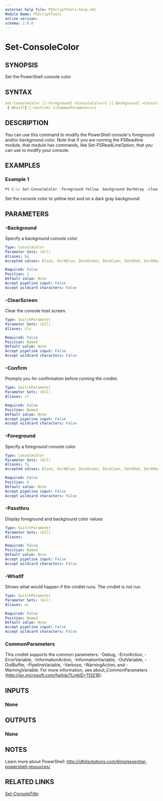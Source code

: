 ```yaml
---
external help file: PSScriptTools-help.xml
Module Name: PSScriptTools
online version:
schema: 2.0.0
---
```


# Set-ConsoleColor

## SYNOPSIS

Set the PowerShell console color

## SYNTAX

```yaml
Set-ConsoleColor [[-Foreground] <ConsoleColor>] [[-Background] <ConsoleColor>] [-ClearScreen] [-Passthru]
 [-WhatIf] [-Confirm] [<CommonParameters>]
```

## DESCRIPTION

You can use this command to modify the PowerShell console's foreground and/or background color. Note that if you are running the PSReadline module, that module has commands, like Set-PSReadLineOption, that you can use to modify your console.

## EXAMPLES

### Example 1

```powershell
PS C:\> Set-ConsoleColor -foreground Yellow -background DarkGray -clear
```

Set the console color to yellow text and on a dark gray background.

## PARAMETERS

### -Background

Specify a background console color

```yaml
Type: ConsoleColor
Parameter Sets: (All)
Aliases: bg
Accepted values: Black, DarkBlue, DarkGreen, DarkCyan, DarkRed, DarkMagenta, DarkYellow, Gray, DarkGray, Blue, Green, Cyan, Red, Magenta, Yellow, White

Required: False
Position: 1
Default value: None
Accept pipeline input: False
Accept wildcard characters: False
```

### -ClearScreen

Clear the console host screen.

```yaml
Type: SwitchParameter
Parameter Sets: (All)
Aliases: cls

Required: False
Position: Named
Default value: None
Accept pipeline input: False
Accept wildcard characters: False
```

### -Confirm

Prompts you for confirmation before running the cmdlet.

```yaml
Type: SwitchParameter
Parameter Sets: (All)
Aliases: cf

Required: False
Position: Named
Default value: None
Accept pipeline input: False
Accept wildcard characters: False
```

### -Foreground

Specify a foreground console color

```yaml
Type: ConsoleColor
Parameter Sets: (All)
Aliases: fg
Accepted values: Black, DarkBlue, DarkGreen, DarkCyan, DarkRed, DarkMagenta, DarkYellow, Gray, DarkGray, Blue, Green, Cyan, Red, Magenta, Yellow, White

Required: False
Position: 0
Default value: None
Accept pipeline input: False
Accept wildcard characters: False
```

### -Passthru

Display foreground and background color values

```yaml
Type: SwitchParameter
Parameter Sets: (All)
Aliases:

Required: False
Position: Named
Default value: None
Accept pipeline input: False
Accept wildcard characters: False
```

### -WhatIf

Shows what would happen if the cmdlet runs.
The cmdlet is not run.

```yaml
Type: SwitchParameter
Parameter Sets: (All)
Aliases: wi

Required: False
Position: Named
Default value: None
Accept pipeline input: False
Accept wildcard characters: False
```

### CommonParameters

This cmdlet supports the common parameters: -Debug, -ErrorAction, -ErrorVariable, -InformationAction, -InformationVariable, -OutVariable, -OutBuffer, -PipelineVariable, -Verbose, -WarningAction, and -WarningVariable.
For more information, see about_CommonParameters (http://go.microsoft.com/fwlink/?LinkID=113216).

## INPUTS

### None

## OUTPUTS

### None

## NOTES

Learn more about PowerShell: http://jdhitsolutions.com/blog/essential-powershell-resources/

## RELATED LINKS

[Set-ConsoleTitle](Set-ConsoleTitle.md)